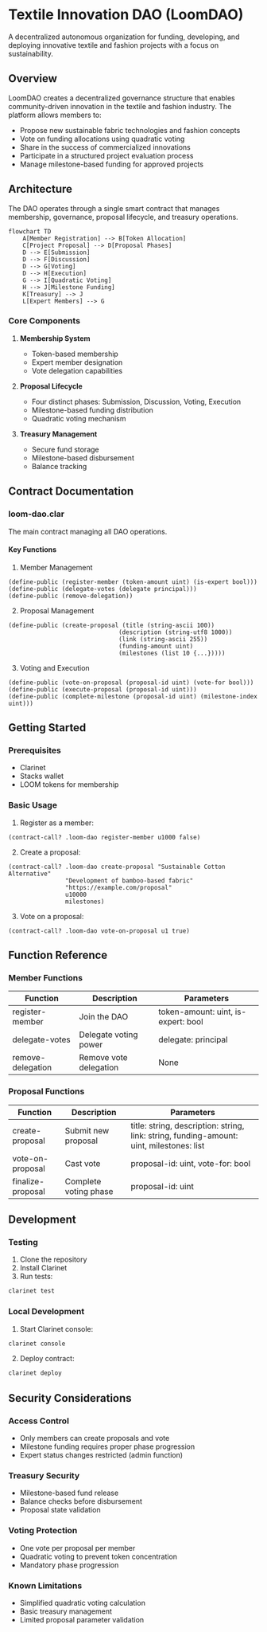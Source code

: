 # Textile Innovation DAO (LoomDAO)

A decentralized autonomous organization for funding, developing, and deploying innovative textile and fashion projects with a focus on sustainability.

## Overview

LoomDAO creates a decentralized governance structure that enables community-driven innovation in the textile and fashion industry. The platform allows members to:

- Propose new sustainable fabric technologies and fashion concepts
- Vote on funding allocations using quadratic voting
- Share in the success of commercialized innovations
- Participate in a structured project evaluation process
- Manage milestone-based funding for approved projects

## Architecture

The DAO operates through a single smart contract that manages membership, governance, proposal lifecycle, and treasury operations.

```mermaid
flowchart TD
    A[Member Registration] --> B[Token Allocation]
    C[Project Proposal] --> D[Proposal Phases]
    D --> E[Submission]
    D --> F[Discussion]
    D --> G[Voting]
    D --> H[Execution]
    G --> I[Quadratic Voting]
    H --> J[Milestone Funding]
    K[Treasury] --> J
    L[Expert Members] --> G
```

### Core Components

1. **Membership System**
   - Token-based membership
   - Expert member designation
   - Vote delegation capabilities

2. **Proposal Lifecycle**
   - Four distinct phases: Submission, Discussion, Voting, Execution
   - Milestone-based funding distribution
   - Quadratic voting mechanism

3. **Treasury Management**
   - Secure fund storage
   - Milestone-based disbursement
   - Balance tracking

## Contract Documentation

### loom-dao.clar

The main contract managing all DAO operations.

#### Key Functions

1. Member Management
```clarity
(define-public (register-member (token-amount uint) (is-expert bool)))
(define-public (delegate-votes (delegate principal)))
(define-public (remove-delegation))
```

2. Proposal Management
```clarity
(define-public (create-proposal (title (string-ascii 100)) 
                               (description (string-utf8 1000))
                               (link (string-ascii 255))
                               (funding-amount uint)
                               (milestones (list 10 {...}))))
```

3. Voting and Execution
```clarity
(define-public (vote-on-proposal (proposal-id uint) (vote-for bool)))
(define-public (execute-proposal (proposal-id uint)))
(define-public (complete-milestone (proposal-id uint) (milestone-index uint)))
```

## Getting Started

### Prerequisites

- Clarinet
- Stacks wallet
- LOOM tokens for membership

### Basic Usage

1. Register as a member:
```clarity
(contract-call? .loom-dao register-member u1000 false)
```

2. Create a proposal:
```clarity
(contract-call? .loom-dao create-proposal "Sustainable Cotton Alternative" 
                "Development of bamboo-based fabric" 
                "https://example.com/proposal" 
                u10000 
                milestones)
```

3. Vote on a proposal:
```clarity
(contract-call? .loom-dao vote-on-proposal u1 true)
```

## Function Reference

### Member Functions

| Function | Description | Parameters |
|----------|-------------|------------|
| register-member | Join the DAO | token-amount: uint, is-expert: bool |
| delegate-votes | Delegate voting power | delegate: principal |
| remove-delegation | Remove vote delegation | None |

### Proposal Functions

| Function | Description | Parameters |
|----------|-------------|------------|
| create-proposal | Submit new proposal | title: string, description: string, link: string, funding-amount: uint, milestones: list |
| vote-on-proposal | Cast vote | proposal-id: uint, vote-for: bool |
| finalize-proposal | Complete voting phase | proposal-id: uint |

## Development

### Testing

1. Clone the repository
2. Install Clarinet
3. Run tests:
```bash
clarinet test
```

### Local Development

1. Start Clarinet console:
```bash
clarinet console
```

2. Deploy contract:
```bash
clarinet deploy
```

## Security Considerations

### Access Control
- Only members can create proposals and vote
- Milestone funding requires proper phase progression
- Expert status changes restricted (admin function)

### Treasury Security
- Milestone-based fund release
- Balance checks before disbursement
- Proposal state validation

### Voting Protection
- One vote per proposal per member
- Quadratic voting to prevent token concentration
- Mandatory phase progression

### Known Limitations
- Simplified quadratic voting calculation
- Basic treasury management
- Limited proposal parameter validation